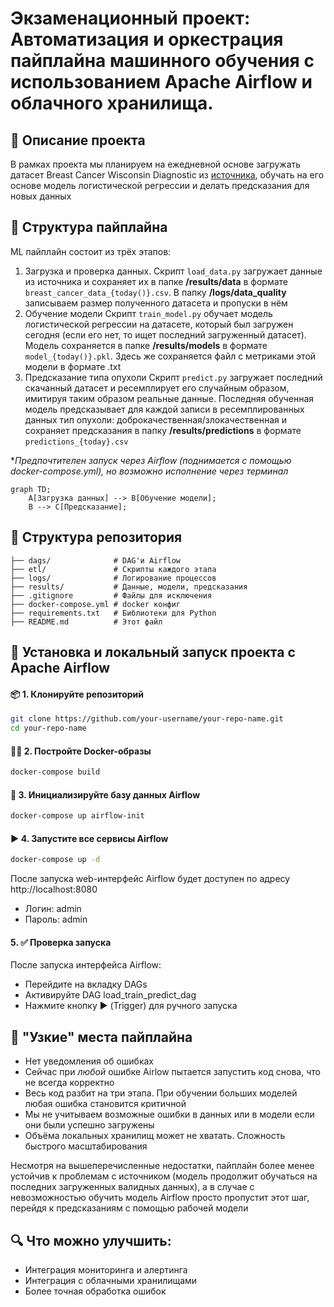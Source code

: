 # Экзаменационный проект: Автоматизация и оркестрация пайплайна машинного обучения с использованием Apache Airflow и облачного хранилища.

## 📝 Описание проекта
В рамках проекта мы планируем на ежедневной основе загружать датасет Breast Cancer Wisconsin Diagnostic из [источника](https://archive.ics.uci.edu/ml/machine-learning-databases/breast-cancer-wisconsin/wdbc.data), обучать на его основе модель логистической регрессии и делать предсказания для новых данных  

## 💨 Структура пайплайна
ML пайплайн состоит из трёх этапов:
1. Загрузка и проверка данных.
Скрипт `load_data.py` загружает данные из источника и сохраняет их в папке **/results/data** в формате `breast_cancer_data_{today()}.csv`. В папку **/logs/data_quality** записываем размер полученного датасета и пропуски в нём
2. Обучение модели
Скрипт `train_model.py` обучает модель логистической регрессии на датасете, который был загружен сегодня (если его нет, то ищет последний загруженный датасет). Модель сохраняется в папке **/results/models** в формате `model_{today()}.pkl`. Здесь же сохраняется файл с метриками этой модели в формате .txt
3. Предсказание типа опухоли
Скрипт `predict.py` загружает последний скачанный датасет и ресемплирует его случайным образом, имитируя таким образом реальные данные. Последняя обученная модель предсказывает для каждой записи в ресемплированных данных тип опухоли: доброкачественная/злокачественная и сохраняет предсказания в папку **/results/predictions** в формате `predictions_{today}.csv`  
  
**Предпочтителен запуск через Airflow (поднимается с помощью docker-compose.yml), но возможно исполнение через терминал*

```mermaid
graph TD;
    A[Загрузка данных] --> B[Обучение модели];
    B --> C[Предсказание];
```

## 🧱 Структура репозитория

```
├── dags/              # DAG'и Airflow
├── etl/               # Скрипты каждого этапа
├── logs/              # Логирование процессов
├── results/           # Данные, модели, предсказания
├── .gitignore         # Файлы для исключения
├── docker-compose.yml # docker конфиг
├── requirements.txt   # Библиотеки для Python
├── README.md          # Этот файл
```

## 🚀 Установка и локальный запуск проекта с Apache Airflow
#### 📦 1. Клонируйте репозиторий

```bash
git clone https://github.com/your-username/your-repo-name.git
cd your-repo-name
```
#### 👨‍🔧 2. Постройте Docker-образы
```bash
docker-compose build
```
#### 🥫 3. Инициализируйте базу данных Airflow
```bash
docker-compose up airflow-init
```
#### ▶️ 4. Запустите все сервисы Airflow
```bash
docker-compose up -d
```
После запуска web-интерфейс Airflow будет доступен по адресу http://localhost:8080
- Логин: admin
- Пароль: admin
#### 5. ✅ Проверка запуска
После запуска интерфейса Airflow:  
- Перейдите на вкладку DAGs  
- Активируйте DAG load_train_predict_dag  
- Нажмите кнопку ▶️ (Trigger) для ручного запуска  

## 🚫 "Узкие" места пайплайна
- Нет уведомления об ошибках
- Сейчас при *любой* ошибке Airlow пытается запустить код снова, что не всегда корректно
- Весь код разбит на три этапа. При обучении больших моделей любая ошибка становится критичной
- Мы не учитываем возможные ошибки в данных или в модели если они были успешно загружены
- Объёма локальных хранилищ может не хватать. Сложность быстрого масштабирования
  
Несмотря на вышеперечисленные недостатки, пайплайн более менее устойчив к проблемам с источником (модель продолжит обучаться на последних загруженных валидных данных), а в случае с невозможностью обучить модель Airflow просто пропустит этот шаг, перейдя к предсказаниям с помощью рабочей модели

## 🔍 Что можно улучшить:
- Интеграция мониторинга и алертинга
- Интеграция с облачными хранилищами
- Более точная обработка ошибок

